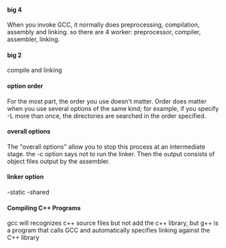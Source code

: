 #### big 4
When you invoke GCC, it normally does preprocessing, compilation, assembly and linking. 
so there are 4 worker: preprocessor, compiler, assembler, linking.

#### big 2
compile and linking



#### option order
For the most part, the order you use doesn't matter.  Order does matter when you use several options of the
same kind; for example, if you specify -L more than once, the directories are searched in the order specified. 


#### overall options
The "overall options" allow you to stop this process at an intermediate stage.
the -c option says not to run the linker. Then the output consists of object files output by the assembler.

#### linker option
-static -shared

#### Compiling C++ Programs
gcc will recognizes c++ source files but not add the c++ library,
but g++ is a program that calls GCC and automatically specifies linking against the C++ library
